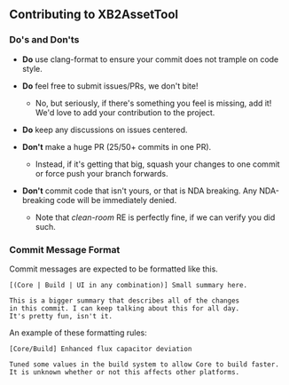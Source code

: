 ## Contributing to XB2AssetTool

### Do's and Don'ts

- **Do** use clang-format to ensure your commit does not trample on code style.

- **Do** feel free to submit issues/PRs, we don't bite!
  - No, but seriously, if there's something you feel is missing, add it! We'd love to add your contribution to the project.

- **Do** keep any discussions on issues centered.

- **Don't** make a huge PR (25/50+ commits in one PR).
	- Instead, if it's getting that big, squash your changes to one commit or force push your branch forwards.

- **Don't** commit code that isn't yours, or that is NDA breaking. 
	Any NDA-breaking code will be immediately denied.
	- Note that *clean-room* RE is perfectly fine, if we can verify you did such.


### Commit Message Format
Commit messages are expected to be formatted like this.

```
[(Core | Build | UI in any combination)] Small summary here.

This is a bigger summary that describes all of the changes
in this commit. I can keep talking about this for all day.
It's pretty fun, isn't it.
```

An example of these formatting rules:

```
[Core/Build] Enhanced flux capacitor deviation

Tuned some values in the build system to allow Core to build faster.
It is unknown whether or not this affects other platforms.
```